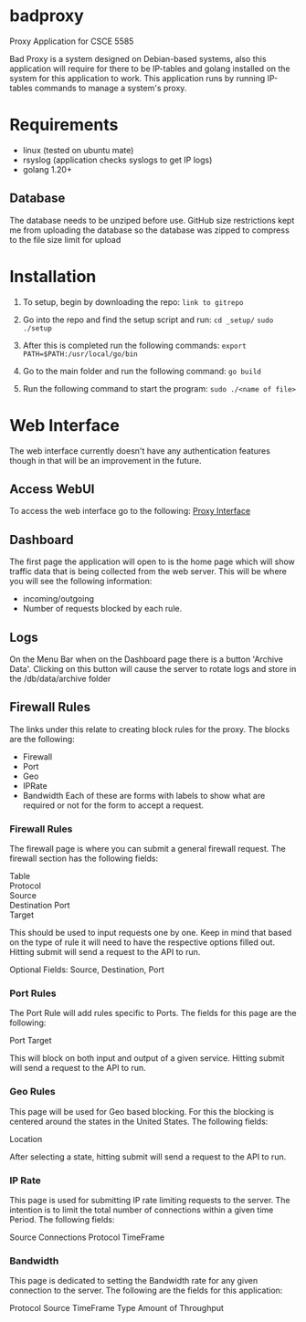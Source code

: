 # badproxy
Proxy Application for CSCE 5585


Bad Proxy is a system designed on Debian-based systems, also this application will require for there to be IP-tables and golang installed on the system for this application to work. This application runs by running IP-tables commands to manage a system's proxy. 

# Requirements
- linux (tested on ubuntu mate)
- rsyslog (application checks syslogs to get IP logs)
- golang 1.20+

## Database
The database needs to be unziped before use. GitHub size restrictions kept me from uploading the database so the database was zipped to compress to the file size limit for upload

# Installation

1. To setup, begin by downloading the repo:
	`link to gitrepo`

2. Go into the repo and find the setup script and run:
	`cd _setup/`
	`sudo ./setup`

3. After this is completed run the following commands:
	`export PATH=$PATH:/usr/local/go/bin`

4. Go to the main folder and run the following command:
`go build`

5. Run the following command to start the program:
`sudo ./<name of file>`




# Web Interface
The web interface currently doesn't have any authentication features though in that will be an improvement in the future.

## Access WebUI
To access the web interface go to the following:
[Proxy Interface](http://localhost:8080)

## Dashboard
The first page the application will open to is the home page which will show traffic data that is being collected from the web server. This will be where you will see the following information:

-  incoming/outgoing
-   Number of requests blocked by each rule.

## Logs
On the Menu Bar when on the Dashboard page there is a button 'Archive Data'. Clicking on this button will cause the server to rotate logs and store in the /db/data/archive folder 

## Firewall Rules
The links under this relate to creating block rules for the proxy. The blocks are the following:
- Firewall
- Port
- Geo
- IPRate
- Bandwidth
Each of these are forms with labels to show what are required or not for the form to accept a request. 

### Firewall Rules
The firewall page is where you can submit a general firewall request. The firewall section has the following fields:

Table       
Protocol    
Source      
Destination
Port        
Target

This should be used to input requests one by one. Keep in mind that based on the type of rule it will need to have the respective options filled out. Hitting submit will send a request to the API to run.

Optional Fields: Source, Destination, Port


### Port Rules
The Port Rule will add rules specific to Ports. The fields for this page are the following:

Port
Target

This will block on both input and output of a given service. Hitting submit will send a request to the API to run.

### Geo Rules
This page will be used for Geo based blocking. For this the blocking is centered around the states in the United States. The following fields:

Location

After selecting a state, hitting submit will send a request to the API to run.

### IP Rate
This page is used for submitting IP rate limiting requests to the server. The intention is to limit the total number of connections within a given time Period. The following fields:

Source
Connections
Protocol
TimeFrame


### Bandwidth
This page is dedicated to setting the Bandwidth rate for any given connection to the server. The following are the fields for this application:

Protocol
Source
TimeFrame
Type
Amount of Throughput